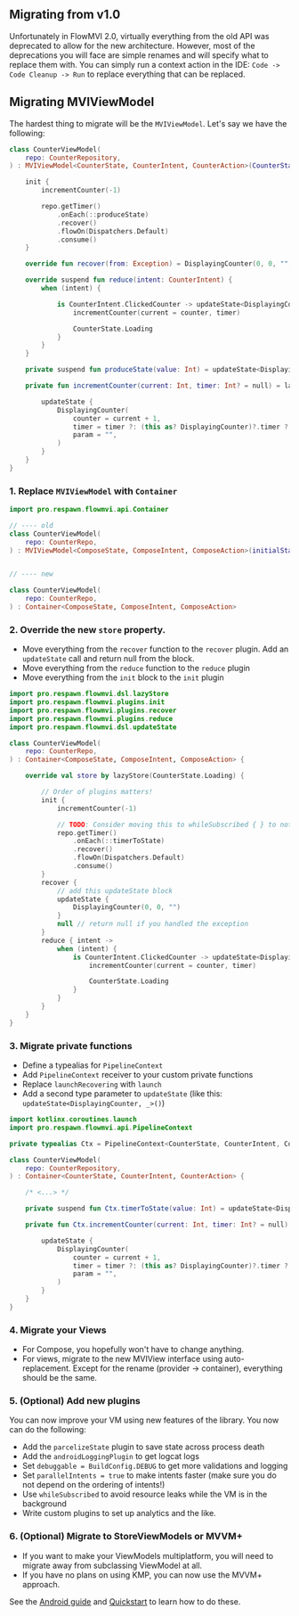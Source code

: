## Migrating from v1.0

Unfortunately in FlowMVI 2.0, virtually everything from the old API was deprecated to allow for the new architecture.
However, most of the deprecations you will face are simple renames and will specify what to replace them with.
You can simply run a context action in the IDE: `Code -> Code Cleanup -> Run` to replace everything that can be
replaced.

## Migrating MVIViewModel

The hardest thing to migrate will be the `MVIViewModel`. Let's say we have the following:

```kotlin
class CounterViewModel(
    repo: CounterRepository,
) : MVIViewModel<CounterState, CounterIntent, CounterAction>(CounterState.Loading) {

    init {
        incrementCounter(-1)

        repo.getTimer()
            .onEach(::produceState)
            .recover()
            .flowOn(Dispatchers.Default)
            .consume()
    }

    override fun recover(from: Exception) = DisplayingCounter(0, 0, "")

    override suspend fun reduce(intent: CounterIntent) {
        when (intent) {

            is CounterIntent.ClickedCounter -> updateState<DisplayingCounter> {
                incrementCounter(current = counter, timer)

                CounterState.Loading
            }
        }
    }

    private suspend fun produceState(value: Int) = updateState<DisplayingCounter> { copy(timer = value) }

    private fun incrementCounter(current: Int, timer: Int? = null) = launchRecovering {

        updateState {
            DisplayingCounter(
                counter = current + 1,
                timer = timer ?: (this as? DisplayingCounter)?.timer ?: 0,
                param = "",
            )
        }
    }
}
```

### 1. Replace `MVIViewModel` with `Container`

```kotlin
import pro.respawn.flowmvi.api.Container

// ---- old
class CounterViewModel(
    repo: CounterRepo,
) : MVIViewModel<ComposeState, ComposeIntent, ComposeAction>(initialState = Loading)


// ---- new

class CounterViewModel(
    repo: CounterRepo,
) : Container<ComposeState, ComposeIntent, ComposeAction>
```

### 2. Override the new `store` property.

* Move everything from the `recover` function to the `recover` plugin.
  Add an `updateState` call and return null from the block.
* Move everything from the `reduce` function to the `reduce` plugin
* Move everything from the `init` block to the `init` plugin

```kotlin
import pro.respawn.flowmvi.dsl.lazyStore
import pro.respawn.flowmvi.plugins.init
import pro.respawn.flowmvi.plugins.recover
import pro.respawn.flowmvi.plugins.reduce
import pro.respawn.flowmvi.dsl.updateState

class CounterViewModel(
    repo: CounterRepo,
) : Container<ComposeState, ComposeIntent, ComposeAction> {

    override val store by lazyStore(CounterState.Loading) {

        // Order of plugins matters!
        init {
            incrementCounter(-1)

            // TODO: Consider moving this to whileSubscribed { } to not leak resources when the app is in background.
            repo.getTimer()
                .onEach(::timerToState)
                .recover()
                .flowOn(Dispatchers.Default)
                .consume()
        }
        recover {
            // add this updateState block
            updateState {
                DisplayingCounter(0, 0, "")
            }
            null // return null if you handled the exception
        }
        reduce { intent ->
            when (intent) {
                is CounterIntent.ClickedCounter -> updateState<DisplayingCounter> {
                    incrementCounter(current = counter, timer)

                    CounterState.Loading
                }
            }
        }
    }
}
```

### 3. Migrate private functions

* Define a typealias for `PipelineContext`
* Add `PipelineContext` receiver to your custom private functions
* Replace `launchRecovering` with `launch`
* Add a second type parameter to `updateState` (like this: `updateState<DisplayingCounter, _>()`)

```kotlin
import kotlinx.coroutines.launch
import pro.respawn.flowmvi.api.PipelineContext

private typealias Ctx = PipelineContext<CounterState, CounterIntent, CounterAction>

class CounterViewModel(
    repo: CounterRepository,
) : Container<CounterState, CounterIntent, CounterAction> {

    /* <...> */

    private suspend fun Ctx.timerToState(value: Int) = updateState<DisplayingCounter, _> { copy(timer = value) }

    private fun Ctx.incrementCounter(current: Int, timer: Int? = null) = launch {

        updateState {
            DisplayingCounter(
                counter = current + 1,
                timer = timer ?: (this as? DisplayingCounter)?.timer ?: 0,
                param = "",
            )
        }
    }
}
```

### 4. Migrate your Views

* For Compose, you hopefully won't have to change anything.
* For views, migrate to the new MVIView interface using auto-replacement. Except for the rename (provider -> container),
  everything should be the same.

### 5. (Optional) Add new plugins

You can now improve your VM using new features of the library. You now can do the following:

* Add the `parcelizeState` plugin to save state across process death
* Add the `androidLoggingPlugin` to get logcat logs
* Set `debuggable = BuildConfig.DEBUG` to get more validations and logging
* Set `parallelIntents = true` to make intents faster (make sure you do not depend on the ordering of intents!)
* Use `whileSubscribed` to avoid resource leaks while the VM is in the background
* Write custom plugins to set up analytics and the like.

### 6. (Optional) Migrate to StoreViewModels or MVVM+

* If you want to make your ViewModels multiplatform, you will need to migrate away from subclassing ViewModel at all.
* If you have no plans on using KMP, you can now use the MVVM+ approach.

See the [Android guide](android.md) and [Quickstart](quickstart.md) to learn how to do these.
